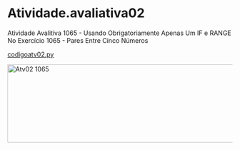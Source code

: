 # Atividade.avaliativa02 

Atividade Avalitiva 1065 - Usando Obrigatoriamente Apenas Um IF e RANGE No Exercício 1065 - Pares Entre Cinco Números

[codigoatv02.py](https://github.com/user-attachments/files/22430940/codigoatv02.py)

<img width="1523" height="175" alt="Atv02 1065" src="https://github.com/user-attachments/assets/7e6e8d3d-c589-49aa-a2fb-92c2b00cdefa" />
